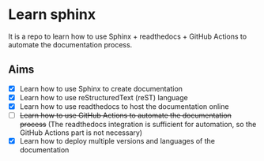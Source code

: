 # Learn sphinx

It is a repo to learn how to use Sphinx + readthedocs + GitHub Actions to automate the documentation process.

## Aims

- [x] Learn how to use Sphinx to create documentation
- [x] Learn how to use reStructuredText (reST) language
- [x] Learn how to use readthedocs to host the documentation online
- [ ] ~~Learn how to use GitHub Actions to automate the documentation process~~ (The readthedocs integration is sufficient for automation, so the GitHub Actions part is not necessary)
- [x] Learn how to deploy multiple versions and languages of the documentation
